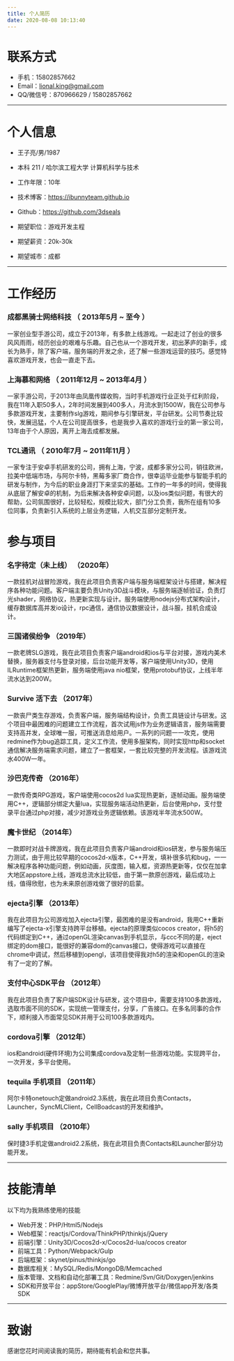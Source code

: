 ```yaml
---
title: 个人简历
date: 2020-08-08 10:13:40
---
```

# 联系方式

- 手机：15802857662
- Email：lional.king@gmail.com
- QQ/微信号：870966629 / 15802857662

---

# 个人信息

 - 王子亮/男/1987 
 - 本科 211 / 哈尔滨工程大学 计算机科学与技术
 - 工作年限：10年
 - 技术博客：https://ibunnyteam.github.io
 - Github：https://github.com/3dseals

 - 期望职位：游戏开发主程
 - 期望薪资：20k-30k
 - 期望城市：成都

---

# 工作经历

### 成都黑骑士网络科技 （ 2013年5月 ~ 至今 ）
一家创业型手游公司，成立于2013年，有多款上线游戏。一起走过了创业的很多风风雨雨，经历创业的艰难与乐趣。自己也从一个游戏开发，初出茅庐的新手，成长为熟手，除了客户端，服务端的开发之余，还了解一些游戏运营的技巧。感觉特喜欢游戏开发，也会一直走下去。
 
### 上海慕和网络 （ 2011年12月 ~ 2013年4月 ）
一家手游公司，于2013年由凤凰传媒收购，当时手机游戏行业正处于红利阶段，我在11年入职50多人，2年时间发展到400多人，月流水到1500W，我在公司参与多款游戏开发，主要制作slg游戏，期间参与引擎研发，平台研发。公司节奏比较快，发展迅猛，个人在公司提高很多，也是我步入喜欢的游戏行业的第一家公司，13年由于个人原因，离开上海去成都发展。

### TCL通讯 （ 2010年7月 ~ 2011年11月 ）
一家专注于安卓手机研发的公司，拥有上海，宁波，成都多家分公司，销往欧洲，拉美中低端市场，与阿尔卡特，黑莓多家厂商合作，很幸运毕业能参与智能手机的研发与制作，为今后的职业身涯打下来坚实的基础。工作的一年多的时间，使得我从底层了解安卓的机制，为后来解决各种安卓问题，以及ios类似问题，有很大的帮助，公司氛围很好，比较轻松，规模比较大，部门分工负责，我所在组有10多位同事，负责新引入系统的上层业务逻辑，人机交互部分定制开发。

# 参与项目

### 名字待定（未上线） （2020年）
一款挂机对战冒险游戏，我在此项目负责客户端与服务端框架设计与搭建，解决程序各种功能问题。客户端主要负责Unity3D战斗模块，与服务端逐帧验证，负责灯光shader，网络协议，热更新实现与设计。服务端使用nodejs分布式架构设计，缓存数据库高并发io设计，rpc通信，通信协议数据设计，战斗服，挂机合成设计。

### 三国诸侯纷争 （2019年）
一款老牌SLG游戏，我在此项目负责客户端android和ios与平台对接，游戏内美术替换，服务器支付与登录对接，后台功能开发等，客户端使用Unity3D，使用ILRuntime框架热更新，服务端使用java nio框架，使用protobuf协议，上线半年流水达到200W。

### Survive 活下去 （2017年）
一款丧尸类生存游戏，负责客户端，服务端结构设计，负责工具链设计与研发。这个项目中最困难的问题建立工作流程，首次试用js作为业务逻辑语言，服务端需要支持高并发，全球唯一服，可推送消息给用户。一系列的问题一一攻克，使用redmine作为bug追踪工具，定义工作流，使用多服架构，同时实现http和socket通信解决服务端需求问题，建立了一套框架，一套比较完整的开发流程。该游戏流水400W一年。

### 沙巴克传奇 （2016年）
一款传奇类RPG游戏，客户端使用cocos2d lua实现热更新，逐帧动画。服务端使用C++，逻辑部分绑定大量lua，实现服务端活动热更新，后台使用php，支付登录平台通过php对接，减少对游戏业务逻辑依赖。该游戏半年流水500W。

### 魔卡世纪 （2014年）
一款即时对战卡牌游戏，我在此项目负责客户端android和ios研发，参与服务端压力测试，由于用比较早期的cocos2d-x版本，C++开发，填补很多坑和bug，一一解决程序各种功能问题，例如动画，灰度图，输入框，资源热更新等，仅仅在加拿大地区appstore上线，游戏总流水比较低，由于第一款原创游戏，最后成功上线，值得欣慰，也为未来原创游戏做了很好的启蒙。


### ejecta引擎 （2013年）
我在此项目为公司游戏加入ejecta引擎，最困难的是没有android，我用C++重新编写了ejecta-x引擎支持跨平台移植。ejecta的原理类似cocos creator，将h5的代码绑定到C++，通过openGL渲染canvas到手机显示，与ccc不同的是，eject绑定的dom接口，能很好的兼容dom的canvas接口，使得游戏可以直接在chrome中调试，然后移植到opengl，该项目使得我对h5的渲染和openGL的渲染有了一定的了解。


### 支付中心SDK平台 （2012年）
我在此项目负责了客户端SDK设计与研发，这个项目中，需要支持100多款游戏，选取市面不同的SDK，实现统一管理支付，分享，广告接口。在多名同事的合作下，顺利接入市面常见SDK并用于公司100多款游戏内。


### cordova引擎 （2012年）

ios和android(硬件环境)为公司集成cordova及定制一些游戏功能。实现跨平台，一次开发，多平台使用。


### tequila 手机项目 （2011年）
阿尔卡特onetouch定做android2.3系统，我在此项目负责Contacts，Launcher，SyncMLClient，CellBoadcast的开发和维护。

### sally 手机项目 （2010年）
保时捷3手机定做android2.2系统，我在此项目负责Contacts和Launcher部分功能开发。

---


# 技能清单

以下均为我熟练使用的技能

- Web开发：PHP/Html5/Nodejs
- Web框架：reactjs/Cordova/ThinkPHP/thinkjs/jQuery
- 前端引擎：Unity3D/Cocos2d-x/Cocos2d-lua/cocos creator
- 前端工具：Python/Webpack/Gulp
- 后端框架：skynet/pinus/thinkjs/go
- 数据库相关：MySQL/Redis/MongoDB/Memcached
- 版本管理、文档和自动化部署工具：Redmine/Svn/Git/Doxygen/jenkins
- SDK和开放平台：appStore/GooglePlay/微博开放平台/微信app开发/各类SDK

---

# 致谢
感谢您花时间阅读我的简历，期待能有机会和您共事。